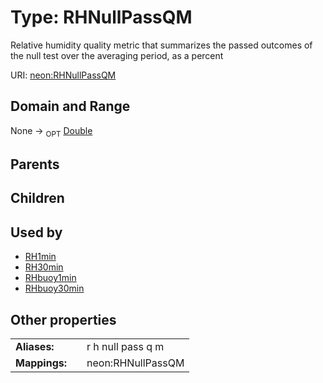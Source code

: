 
# Type: RHNullPassQM


Relative humidity quality metric that summarizes the passed outcomes of the null test over the averaging period, as a percent

URI: [neon:RHNullPassQM](https://data.neonscience.org/RHNullPassQM)


## Domain and Range

None ->  <sub>OPT</sub> [Double](types/Double.md)

## Parents


## Children


## Used by

 * [RH1min](RH1min.md)
 * [RH30min](RH30min.md)
 * [RHbuoy1min](RHbuoy1min.md)
 * [RHbuoy30min](RHbuoy30min.md)

## Other properties

|  |  |  |
| --- | --- | --- |
| **Aliases:** | | r h null pass q m |
| **Mappings:** | | neon:RHNullPassQM |

